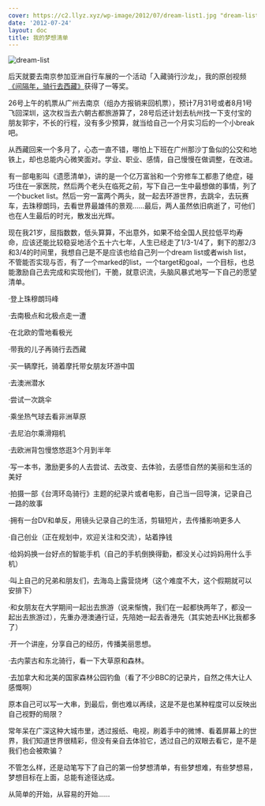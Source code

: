 ```yaml
---
cover: https://c2.llyz.xyz/wp-image/2012/07/dream-list1.jpg "dream-list"
date: '2012-07-24'
layout: doc
title: 我的梦想清单
---
```


![dream-list](https://c2.llyz.xyz/wp-image/2012/07/dream-list1.jpg "dream-list")

后天就要去南京参加亚洲自行车展的一个活动「入藏骑行沙龙」，我的原创视频[《间隔年，骑行去西藏》](https://luolei.org/2012/06/biket2tibet-movie/)获得了一等奖。

26号上午的机票从广州去南京（组办方报销来回机票），预计7月31号或者8月1号飞回深圳，这次权当去六朝古都旅游算了，28号后还计划去杭州找一下支付宝的朋友郭宇，不长的行程，没有多少预算，就当给自己一个月实习后的一个小break吧。

从西藏回来一个多月了，心态一直不错，哪怕上下班在广州那沙丁鱼似的公交和地铁上，却也总能内心微笑面对。学业、职业、感情，自己慢慢在做调整，在改进。

有一部电影叫《遗愿清单》，讲的是一个亿万富翁和一个穷修车工都患了绝症，碰巧住在一家医院，然后两个老头在临死之前，写下自己一生中最想做的事情，列了一个bucket list。然后一穷一富两个两头，就一起去环游世界，去跳伞，去玩赛车，去珠穆朗玛，去看世界最雄伟的景观……最后，两人虽然依旧病逝了，可他们也在人生最后的时光，散发出光辉。

现在我21岁，屈指数数，低头算算，不出意外，如果不给全国人民拉低平均寿命，应该还能比较稳妥地活个五十六七年，人生已经走了1/3-1/4了，剩下的那2/3和3/4的时间里，我想自己是不是应该也给自己列一个dream list或者wish list，不管能否实现与否，有了一个marked的list，一个target和goal，一个目标，也总能激励自己去完成和实现他们，干脆，就意识流，头脑风暴式地写一下自己的愿望清单。

·登上珠穆朗玛峰

·去南极点和北极点走一遭

·在北欧的雪地看极光

·带我的儿子再骑行去西藏

·买一辆摩托，骑着摩托带女朋友环游中国

·去澳洲潜水

·尝试一次跳伞

·乘坐热气球去看非洲草原

·去尼泊尔乘滑翔机

·去欧洲背包慢悠悠逛3个月到半年

·写一本书，激励更多的人去尝试、去改变、去体验，去感悟自然的美丽和生活的美好

·拍摄一部《台湾环岛骑行》主题的纪录片或者电影，自己当一回导演，记录自己一路的故事

·拥有一台DV和单反，用镜头记录自己的生活，剪辑短片，去传播影响更多人

·自己创业（正在规划中，欢迎关注和交流），站着挣钱

·给妈妈换一台好点的智能手机（自己的手机倒换得勤，都没关心过妈妈用什么手机）

·叫上自己的兄弟和朋友们，去海岛上露营烧烤（这个难度不大，这个假期就可以安排下）

·和女朋友在大学期间一起出去旅游（说来惭愧，我们在一起都快两年了，都没一起出去旅游过），先重办港澳通行证，先陪她一起去香港先（其实她去HK比我都多了）

·开一个讲座，分享自己的经历，传播美丽思想。

·去内蒙古和东北骑行，看一下大草原和森林。

·去加拿大和北美的国家森林公园钓鱼（看了不少BBC的记录片，自然之伟大让人感慨啊）

原本自己可以写一大串，到最后，倒也难以再续，这是不是也某种程度可以反映出自己视野的局限？

常年呆在广深这种大城市里，透过报纸、电视，刷着手中的微博、看着屏幕上的世界，我们知道世界很精彩，但没有亲自去体验它，透过自己的双眼去看它，是不是我们也会被欺骗？

不管怎么样，还是动笔写下了自己的第一份梦想清单，有些梦想难，有些梦想易，梦想目标在上面，总能有途径达成。

从简单的开始，从容易的开始……
